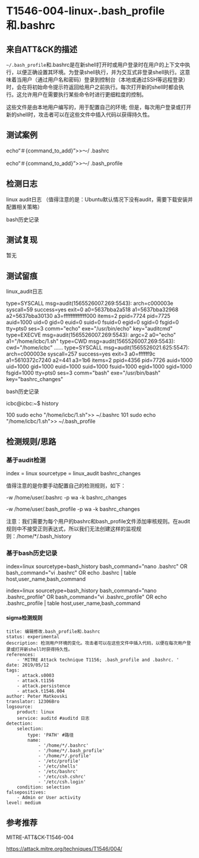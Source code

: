 # T1546-004-linux-.bash_profile和.bashrc

## 来自ATT&CK的描述

`~/.bash_profile`和.bashrc是在新shell打开时或用户登录时在用户的上下文中执行，以便正确设置其环境。为登录shell执行，并为交互式非登录shell执行。这意味着当用户（通过用户名和密码）登录到控制台（本地或通过SSH等远程登录）时，会在将初始命令提示符返回给用户之前执行。每次打开新的shell时都会执行。这允许用户在需要执行某些命令时进行更细粒度的控制。

这些文件是由本地用户编写的，用于配置自己的环境; 但是，每次用户登录或打开新的shell时，攻击者可以在这些文件中插入代码以获得持久性。

## 测试案例

echo“＃{command_to_add}”>>〜/ .bashrc

echo“＃{command_to_add}”>>〜/ .bash_profile

## 检测日志

linux audit日志 （值得注意的是：Ubuntu默认情况下没有audit，需要下载安装并配置相关策略）

bash历史记录

## 测试复现

暂无

## 测试留痕

linux_audit日志

type=SYSCALL msg=audit(1565526007.269:5543): arch=c000003e syscall=59 success=yes exit=0 a0=5637bba2a518 a1=5637bba32968 a2=5637bba30130 a3=fffffffffffff000 items=2 ppid=7724 pid=7725 auid=1000 uid=0 gid=0 euid=0 suid=0 fsuid=0 egid=0 sgid=0 fsgid=0 tty=pts0 ses=3 comm="echo" exe="/usr/bin/echo" key="auditcmd"
type=EXECVE msg=audit(1565526007.269:5543): argc=2 a0="echo" a1="/home/icbc/1.sh"
type=CWD msg=audit(1565526007.269:5543): cwd="/home/icbc"
......
type=SYSCALL msg=audit(1565526021.625:5547): arch=c000003e syscall=257 success=yes exit=3 a0=ffffff9c a1=5610372c7240 a2=441 a3=1b6 items=2 ppid=4356 pid=7726 auid=1000 uid=1000 gid=1000 euid=1000 suid=1000 fsuid=1000 egid=1000 sgid=1000 fsgid=1000 tty=pts0 ses=3 comm="bash" exe="/usr/bin/bash" key="bashrc_changes"

bash历史记录

icbc@icbc:~$ history

  100  sudo echo "/home/icbc/1.sh">> ~/.bashrc
  101  sudo echo "/home/icbc/1.sh">> ~/.bash_profile

## 检测规则/思路

### 基于audit检测

index = linux sourcetype = linux_audit bashrc_changes

值得注意的是你要手动配置自己的检测规则，如下：

-w /home/user/.bashrc -p wa -k bashrc_changes

-w /home/user/.bash_profile -p wa -k bashrc_changes

注意：我们需要为每个用户的bashrc和bash_profile文件添加审核规则。在audit规则中不接受正则表达式，所以我们无法创建这样的监视规则：/home/*/.bash_history

### 基于bash历史记录

index=linux sourcetype=bash_history bash_command="nano .bashrc" OR bash_command="vi .bashrc" OR echo .bashrc | table host,user_name,bash_command

index=linux sourcetype=bash_history bash_command="nano .bashrc_profile" OR bash_command="vi .bashrc_profile" OR echo .bashrc_profile | table host,user_name,bash_command

#### sigma检测规则

```YML
title: 编辑修改.bash_profile和.bashrc
status: experimental
description: 检测用户环境的变化。攻击者可以在这些文件中插入代码，以便在每次用户登录或打开新shell时获得持久性。
references:
    - 'MITRE Attack technique T1156; .bash_profile and .bashrc. '
date: 2019/05/12
tags:
    - attack.s0003
    - attack.t1156
    - attack.persistence
    - attack.t1546.004
author: Peter Matkovski
translator: 12306Bro
logsource:
    product: linux
    service: auditd #auditd 日志
detection:
    selection:
        type: 'PATH' #路径
        name:
            - '/home/*/.bashrc'
            - '/home/*/.bash_profile'
            - '/home/*/.profile'
            - '/etc/profile'
            - '/etc/shells'
            - '/etc/bashrc'
            - '/etc/csh.cshrc'
            - '/etc/csh.login'
    condition: selection
falsepositives:
    - Admin or User activity
level: medium
```

## 参考推荐

MITRE-ATT&CK-T1546-004

<https://attack.mitre.org/techniques/T1546/004/>
